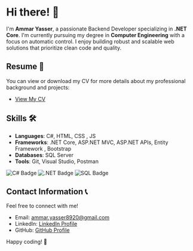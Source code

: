 # Hi there! 👋

I'm **Ammar Yasser**, a passionate Backend Developer specializing in **.NET Core**. I'm currently pursuing my degree in **Computer Engineering** with a focus on automatic control. I enjoy building robust and scalable web solutions that prioritize clean code and quality.
## Resume 📄
You can view or download my CV for more details about my professional background and projects:
- [View My CV](https://drive.google.com/file/d/17kdi43IN1mRriUik1Eah_OMnILP6RDwP/view?usp=drive_link)
## Skills 🛠️
- **Languages**: C#, HTML, CSS , JS
- **Frameworks**: .NET Core, ASP.NET MVC, ASP.NET APIs, Entity Framework , Bootstrap 
- **Databases**: SQL Server 
- **Tools**: Git, Visual Studio, Postman

![C# Badge](https://img.shields.io/badge/C%23-9B4CDB?style=flat&logo=csharp&logoColor=FFFFFF) ![.NET Badge](https://img.shields.io/badge/.NET-512BD4?style=flat&logo=.net&logoColor=FFFFFF) ![SQL Badge](https://img.shields.io/badge/SQL-0078D4?style=flat&logo=Microsoft-SQL-Server&logoColor=FFFFFF)


## Contact Information 📞
Feel free to connect with me!
- Email: [ammar.yasser8920@gmail.com](mailto:ammar.yasser8920@gmail.com)
- LinkedIn: [LinkedIn Profile](https://www.linkedin.com/in/ammar-yasser-a01772250/)
- GitHub: [GitHub Profile](https://github.com/Ammar-Yasser8)



Happy coding! 🚀
